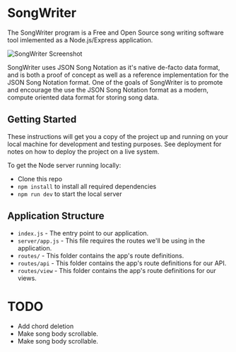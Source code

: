 # SongWriter

The SongWriter program is a Free and Open Source song writing software tool imlemented as a Node.js/Express application.

![SongWriter Screenshot](http://weblane.com:3000/images/songwriter.jpg)

SongWriter uses JSON Song Notation as it's native de-facto data format, and is both a proof of concept as well as a reference implementation for the JSON Song Notation format. One of the goals of SongWriter is to promote and encourage the use the JSON Song Notation format as a modern, compute oriented data format for storing song data. 

## Getting Started

These instructions will get you a copy of the project up and running on your local machine for development and testing purposes. See deployment for notes on how to deploy the project on a live system.

To get the Node server running locally:

- Clone this repo
- `npm install` to install all required dependencies
- `npm run dev` to start the local server

## Application Structure

- `index.js`      - The entry point to our application.
- `server/app.js` - This file requires the routes we'll be using in the application.
- `routes/`       - This folder contains the app's route definitions.
- `routes/api`    - This folder contains the app's route definitions for our API.
- `routes/view`   - This folder contains the app's route definitions for our views.

# TODO

- Add chord deletion 
- Make song body scrollable.
- Make song body scrollable.

